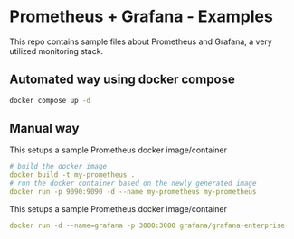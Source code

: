 # Prometheus + Grafana - Examples
This repo contains sample files about Prometheus and Grafana, a very utilized monitoring stack.

## Automated way using docker compose

```bash
docker compose up -d
```

## Manual way
This setups a sample Prometheus docker image/container

```yaml
# build the docker image
docker build -t my-prometheus .
# run the docker container based on the newly generated image
docker run -p 9090:9090 -d --name my-prometheus my-prometheus
```

This setups a sample Prometheus docker image/container

```yaml
docker run -d --name=grafana -p 3000:3000 grafana/grafana-enterprise
```